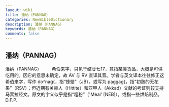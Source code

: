 ```yaml
---
layout: wiki
title: 潘纳（PANNAG）
categories: NewBibleDictionary
description: 潘纳（PANNAG）
keywords: 潘纳（PANNAG）
comments: false
---
```


## 潘纳（PANNAG）



潘纳（PANNAG）
　　希伯来字，只见于结廿七17，意指某类货品，大概是可供吃用的。因它的意思未确定，故 AV 与 RV 直译其音。学者与英文译本往往修正这希伯来字，写作 do^nag{，指“蜂蜡”（JB），或写为 paggag{，指“初熟的无花果”（RSV）；但近期有关赫人（Hittite）和亚甲人（Akkad）文献的考证则较支持马索拉经文。原文的字义似乎是指“粗粉”（'Meal' [NEB]），或指一些烘焙制品。
D.F.P.





